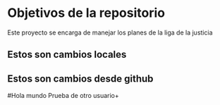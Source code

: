 # Objetivos de la repositorio

Este proyecto se encarga de manejar los planes de la liga de la justicia


## Estos son cambios locales
## Estos son cambios desde github



#Hola mundo 
Prueba de otro usuario+
